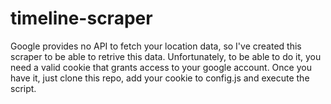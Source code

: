# timeline-scraper
Google provides no API to fetch your location data, so I've created this scraper to be able to retrive this data. Unfortunately, to be able
to do it, you need a valid cookie that grants access to your google account.
Once you have it, just clone this repo, add your cookie to config.js and execute the script.
